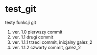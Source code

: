 # test_git
testy funkcji git

1. ver. 1.0 pierwszy commit
2. ver. 1.1 drugi commit
3. ver. 1.1.1 trzeci commit, inicjalny galez_2 
4. ver. 1.1.2 czwarty commit, galez_2 